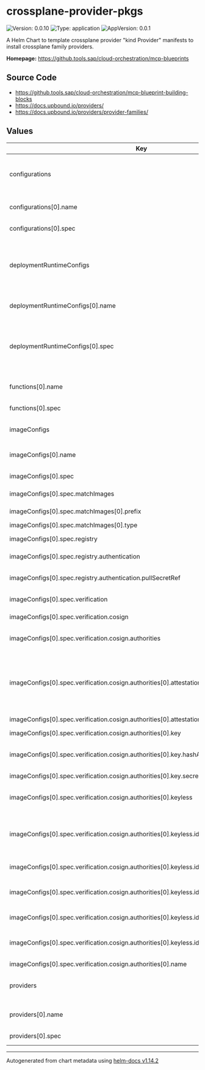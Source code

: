 

# crossplane-provider-pkgs

![Version: 0.0.10](https://img.shields.io/badge/Version-0.0.10-informational?style=flat-square) ![Type: application](https://img.shields.io/badge/Type-application-informational?style=flat-square) ![AppVersion: 0.0.1](https://img.shields.io/badge/AppVersion-0.0.1-informational?style=flat-square)

A Helm Chart to template crossplane provider "kind Provider" manifests to install crossplane family providers.

**Homepage:** <https://github.tools.sap/cloud-orchestration/mcp-blueprints>

## Source Code

* <https://github.tools.sap/cloud-orchestration/mcp-blueprint-building-blocks>
* <https://docs.upbound.io/providers/>
* <https://docs.upbound.io/providers/provider-families/>

## Values

| Key | Type | Default | Description |
|-----|------|---------|-------------|
| configurations | list | list | A [Configuration](https://docs.crossplane.io/latest/concepts/packages/) package is an [OCI container images](https://opencontainers.org/) containing a collection of [Compositions](https://docs.crossplane.io/latest/concepts/compositions/), [Composite Resource Definitions](https://docs.crossplane.io/latest/concepts/composite-resource-definitions/) and any required [Providers](https://docs.crossplane.io/latest/concepts/providers/) or [Functions](https://docs.crossplane.io/latest/concepts/compositions/). |
| configurations[0].name | string | `""` | kubernetes crossplane object `metadata.name` on managed control plane. |
| configurations[0].spec | list | [] | [spec](https://docs.crossplane.io/latest/api/#Configuration-spec) defines plain kubernetes [manifest](https://monokle.io/learn/kubernetes-manifest-files-explained). |
| deploymentRuntimeConfigs | list | list | The [DeploymentRuntimeConfig](https://docs.crossplane.io/latest/api/) provides settings for the Kubernetes Deployment of a Provider or composition function package. Read the Crossplane documentation for [more information about DeploymentRuntimeConfigs](https://docs.crossplane.io/latest/concepts/providers/#runtime-configuration). |
| deploymentRuntimeConfigs[0].name | string | `""` | kubernetes crossplane object `metadata.name` on managed control plane. |
| deploymentRuntimeConfigs[0].spec | list | [] | [spec/DeploymentRuntimeConfigSpec](https://docs.crossplane.io/latest/api/#DeploymentRuntimeConfig-spec) specifies the configuration for a packaged controller. Values provided will override package manager defaults. Labels and annotations are passed to both the controller Deployment and ServiceAccount. |
| functions[0].name | string | `""` | kubernetes crossplane object `metadata.name` on managed control plane. |
| functions[0].spec | list | [] | [spec](https://docs.crossplane.io/latest/api/#Function-spec) defines plain kubernetes [manifest](https://monokle.io/learn/kubernetes-manifest-files-explained). |
| imageConfigs | list | list | The [ImageConfig](https://docs.crossplane.io/latest/concepts/image-configs/) resource is used to configure settings for package images. |
| imageConfigs[0].name | string | `""` | kubernetes crossplane object `metadata.name` on managed control plane. |
| imageConfigs[0].spec | object | [] | [spec/ImageConfigSpec](https://docs.crossplane.io/latest/api/#ImageConfig-spec) contains the configuration for matching images. |
| imageConfigs[0].spec.matchImages | list | [] | ImageMatch defines a rule for matching image. |
| imageConfigs[0].spec.matchImages[0].prefix | string | `""` | Prefix is the prefix that should be matched. (Default `Prefix``) |
| imageConfigs[0].spec.matchImages[0].type | string | `"Prefix"` | Type is the type of match.  |
| imageConfigs[0].spec.registry | object | [] | Registry is the configuration for the registry. |
| imageConfigs[0].spec.registry.authentication | object | [] | Authentication is the authentication information for the registry. |
| imageConfigs[0].spec.registry.authentication.pullSecretRef | list | `[]` | PullSecretRef is a reference to a secret that contains the credentials for the registry. |
| imageConfigs[0].spec.verification | object | [] | Verification contains the configuration for verifying the image. |
| imageConfigs[0].spec.verification.cosign | object | [] | Cosign is the configuration for verifying the image using cosign. |
| imageConfigs[0].spec.verification.cosign.authorities | list | {} | Authority defines the rules for discovering and validating signatures. |
| imageConfigs[0].spec.verification.cosign.authorities[0].attestations | list | {} | Attestation defines the type of attestation to validate and optionally apply a policy decision to it. Authority block is used to verify the specified attestation types, and if Policy is specified, then it’s applied only after the validation of the Attestation signature has been verified. |
| imageConfigs[0].spec.verification.cosign.authorities[0].attestations[0].name | string | `""` | Name of the attestation. |
| imageConfigs[0].spec.verification.cosign.authorities[0].key | object | [] | Key defines the type of key to validate the image. |
| imageConfigs[0].spec.verification.cosign.authorities[0].key.hashAlgorithm | string | `""` | HashAlgorithm always defaults to sha256 if the algorithm hasn’t been explicitly set |
| imageConfigs[0].spec.verification.cosign.authorities[0].key.secretRef | list | `[]` | SecretRef sets a reference to a secret with the key. |
| imageConfigs[0].spec.verification.cosign.authorities[0].keyless | object | [] | Keyless sets the configuration to verify the authority against a Fulcio instance. |
| imageConfigs[0].spec.verification.cosign.authorities[0].keyless.identities | list | {} | Identity may contain the issuer and/or the subject found in the transparency log. Issuer/Subject uses a strict match, while IssuerRegExp and SubjectRegExp apply a regexp for matching. |
| imageConfigs[0].spec.verification.cosign.authorities[0].keyless.identities[0].issuer | string | `""` | Issuer defines the issuer for this identity. |
| imageConfigs[0].spec.verification.cosign.authorities[0].keyless.identities[0].issuerRegExp | string | `""` | IssuerRegExp specifies a regular expression to match the issuer for this identity. This has precedence over the Issuer field. |
| imageConfigs[0].spec.verification.cosign.authorities[0].keyless.identities[0].subject | string | `""` | Subject defines the subject for this identity. |
| imageConfigs[0].spec.verification.cosign.authorities[0].keyless.identities[0].subjectRegExp | string | `""` | SubjectRegExp specifies a regular expression to match the subject for this identity. This has precedence over the Subject field. |
| imageConfigs[0].spec.verification.cosign.authorities[0].name | string | {} | Name is the name for this authority. |
| providers | list | list | [providers](https://docs.crossplane.io/latest/concepts/providers/) contains information and configuration of k8s [manifest/resource](https://kubernetes.io/docs/concepts/cluster-administration/manage-deployment/). Learn more with this [example](../../../../argo-cd-generator-config/remote-clusters-temp/template/template.aas-dt.shoot.canary.k8s-hana.ondemand.com.yaml.file). |
| providers[0].name | string | `""` | kubernetes crossplane object `metadata.name` on managed control plane. |
| providers[0].spec | list | [] | [spec](https://docs.crossplane.io/latest/api/#Provider-spec) defines plain kubernetes [manifest](https://monokle.io/learn/kubernetes-manifest-files-explained). |

----------------------------------------------
Autogenerated from chart metadata using [helm-docs v1.14.2](https://github.com/norwoodj/helm-docs/releases/v1.14.2)